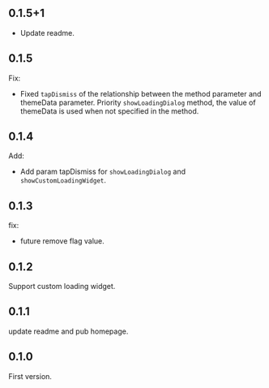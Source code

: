 ## 0.1.5+1

- Update readme.

## 0.1.5

Fix:

- Fixed `tapDismiss` of the relationship between the method parameter and themeData parameter.
  Priority `showLoadingDialog` method, the value of themeData is used when not specified in the method.

## 0.1.4

Add:

- Add param tapDismiss for `showLoadingDialog` and `showCustomLoadingWidget`.

## 0.1.3

fix:

- future remove flag value.

## 0.1.2

Support custom loading widget.

## 0.1.1

update readme and pub homepage.

## 0.1.0

First version.
